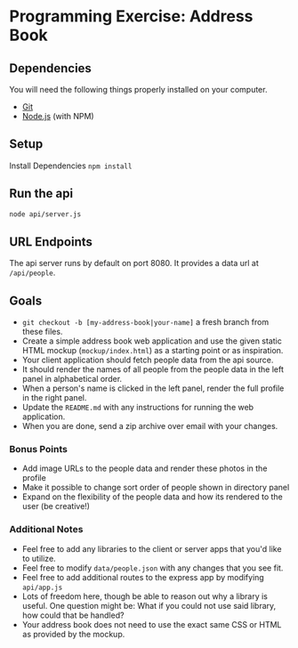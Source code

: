 # Programming Exercise: Address Book

## Dependencies

You will need the following things properly installed on your computer.

* [Git](http://git-scm.com/)
* [Node.js](http://nodejs.org/) (with NPM)

## Setup

Install Dependencies `npm install`

## Run the api

```bash
node api/server.js
```

## URL Endpoints

The api server runs by default on port 8080. It provides a data url at
`/api/people`.

## Goals

- `git checkout -b [my-address-book|your-name]` a fresh branch from these files.
- Create a simple address book web application and use the given static
  HTML mockup (`mockup/index.html`) as a starting point or as inspiration.
- Your client application should fetch people data from the api source.
- It should render the names of all people from the people data in the left
  panel in alphabetical order.
- When a person's name is clicked in the left panel, render the full profile in
  the right panel.
- Update the `README.md` with any instructions for running the web application.
- When you are done, send a zip archive over email with your changes.

### Bonus Points

- Add image URLs to the people data and render these photos in the profile
- Make it possible to change sort order of people shown in directory panel
- Expand on the flexibility of the people data and how its rendered to the user (be creative!)

### Additional Notes

- Feel free to add any libraries to the client or server apps that you'd like to
  utilize.
- Feel free to modify `data/people.json` with any changes that you see fit.
- Feel free to add additional routes to the express app by modifying
  `api/app.js`
- Lots of freedom here, though be able to reason out why a library is useful.
  One question might be: What if you could not use said library, how could that
  be handled?
- Your address book does not need to use the exact same CSS or HTML as provided
  by the mockup.